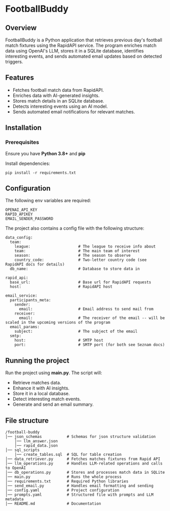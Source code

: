 # FootballBuddy

## Overview
FootballBuddy is a Python application that retrieves previous day's football match fixtures using 
the RapidAPI service. The program enriches match data using OpenAI's LLM, stores it in a SQLite database, 
identifies interesting events, and sends automated email updates based on detected triggers.

## Features

- Fetches football match data from RapidAPI.
- Enriches data with AI-generated insights.
- Stores match details in an SQLite database.
- Detects interesting events using an AI model.
- Sends automated email notifications for relevant matches.

## Installation
### Prerequisites
Ensure you have **Python 3.8+** and **pip** 

Install dependencies:
```
pip install -r requirements.txt
```

## Configuration
The following env variables are required: 
```
OPENAI_API_KEY
RAPID_APIKEY            
EMAIL_SENDER_PASSWORD
```

The project also contains a config file with the following structure:
```
data_config:
  team:
    league:                     # The league to receive info about
    team:                       # The main team of interest
    season:                     # The season to observe
    country_code:               # Two-letter country code (see RapidAPI docs for details)
  db_name:                      # Database to store data in

rapid_api:
  base_url:                     # Base url for RapidAPI requests
  host:                         # RapidAPI host

email_service:
  participants_meta:            
    sender:             
      email:                    # Email address to send mail from
    receiver:
      email:                    # The receiver of the email -- will be scaled in the upcoming versions of the program
  email_params:
    subject:                    # The subject of the email
  smtp:
    host:                       # SMTP host
    port:                       # SMTP port (for both see Seznam docs)
```
## Running the project
Run the project using **main.py**.
The script will:
- Retrieve matches data.
- Enhance it with AI insights.
- Store it in a local database.
- Detect interesting match events.
- Generate and send an email summary.

## File structure
```
/football-buddy 
│── json_schemas           # Schemas for json structure validation
    │── llm_answer.json 
    │── rapid_data.json
│── sql_scripts
    │── create_tables.sql  # SQL for table creation
│── data_retriever.py      # Fetches matches fixtures from Rapid API 
│── llm_operations.py      # Handles LLM-related operations and calls to OpenAI
│── db_operations.py       # Stores and processes match data in SQLite 
│── main.py                # Runs the whole process 
│── requirements.txt       # Required Python libraries 
│── send_email.py          # Handles email formatting and sending
│── config.yaml            # Project configuration
│── prompts.yaml           # Structured file with prompts and LLM metadata
│── README.md              # Documentation 
```

